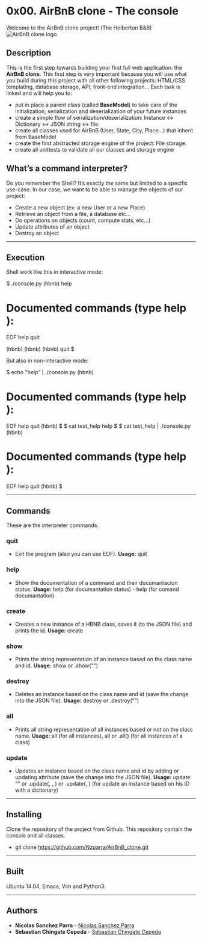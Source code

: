 # 0x00. AirBnB clone - The console

Welcome to the AirBnB clone project! (The Holberton B&B)
![AirBnB clone logo](https://holbertonintranet.s3.amazonaws.com/uploads/medias/2018/6/65f4a1dd9c51265f49d0.png?X-Amz-Algorithm=AWS4-HMAC-SHA256&X-Amz-Credential=AKIARDDGGGOUZGDONYM4%2F20200220%2Fus-east-1%2Fs3%2Faws4_request&X-Amz-Date=20200220T041738Z&X-Amz-Expires=86400&X-Amz-SignedHeaders=host&X-Amz-Signature=036ae4144de1edbdef5a2d5a73e3d72a445fb4806075e8bd53c2151f569311cc)

## Description
This is the first step towards building your first full web application: the **AirBnB clone**. This first step is very important because you will use what you build during this project with all other following projects: HTML/CSS templating, database storage, API, front-end integration…
Each task is linked and will help you to:

* put in place a parent class (called **BaseModel**) to take care of the initialization, serialization and deserialization of your future instances
* create a simple flow of serialization/deserialization: Instance <-> Dictionary <-> JSON string <-> file
* create all classes used for AirBnB (User, State, City, Place…) that inherit from BaseModel
* create the first abstracted storage engine of the project: File storage.
* create all unittests to validate all our classes and storage engine

## What’s a command interpreter?
Do you remember the Shell? It’s exactly the same but limited to a specific use-case. In our case, we want to be able to manage the objects of our project:

* Create a new object (ex: a new User or a new Place)
* Retrieve an object from a file, a database etc…
* Do operations on objects (count, compute stats, etc…)
* Update attributes of an object
* Destroy an object

---

## Execution
Shell work like this in interactive mode:

$ ./console.py
(hbnb) help

Documented commands (type help <topic>):
========================================
EOF  help  quit

(hbnb)
(hbnb)
(hbnb) quit
$

But also in non-interactive mode:

$ echo "help" | ./console.py
(hbnb)

Documented commands (type help <topic>):
========================================
EOF  help  quit
(hbnb)
$
$ cat test_help
help
$
$ cat test_help | ./console.py
(hbnb)

Documented commands (type help <topic>):
========================================
EOF  help  quit
(hbnb)
$

---

## Commands
These are the interpreter commands:

### quit
* Exit the program (also you can use EOF). **Usage:** quit


### help
* Show the documentation of a command and their documantacion status. **Usage:** help (for documantation status) - help <command name> (for comand documantation)


### create
* Creates a new instance of a HBNB class, saves it (to the JSON file) and prints the id. **Usage:** create <class name>


### show
* Prints the string representation of an instance based on the class name and id. **Usage:** show <class name> <instance id> or <class name>.show("<instance id>")


### destroy
* Deletes an instance based on the class name and id (save the change into the JSON file). **Usage:** destroy <class name> <instance id> or <class name>.destroy("<instance id>")


### all
* Prints all string representation of all instances based or not on the class name. **Usage:** all (for all instances), all <class name> or <class name>.all() (for all instances of a class)


### update
* Updates an instance based on the class name and id by adding or updating attribute (save the change into the JSON file). **Usage:** update <class name> <instance id> <attribute name> "<attribute value>" or <class name>.update(<instance id>, <attribute name>, <attribute value>) or <class name>.update(<instance id>, <dictionary representation>) (for update an instance based on his ID with a dictionary)

---

## Installing
Clone the repository of the project from Github. This repository contain the console and all classes.

* git clone https://github.com/Nzparra/AirBnB_clone.git

---

## Built
Ubuntu 14.04, Emacs, Vim and Python3.

---

## Authors
* **Nicolas Sanchez Parra** - [Nicolas Sanchez Parra](https://github.com/Nzparra)
* **Sebastian Chingate Cepeda** - [Sebastian Chingate Cepeda](https://github.com/sebastianchc)